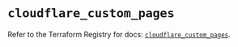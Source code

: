 # `cloudflare_custom_pages`

Refer to the Terraform Registry for docs: [`cloudflare_custom_pages`](https://registry.terraform.io/providers/cloudflare/cloudflare/5.5.0/docs/resources/custom_pages).
